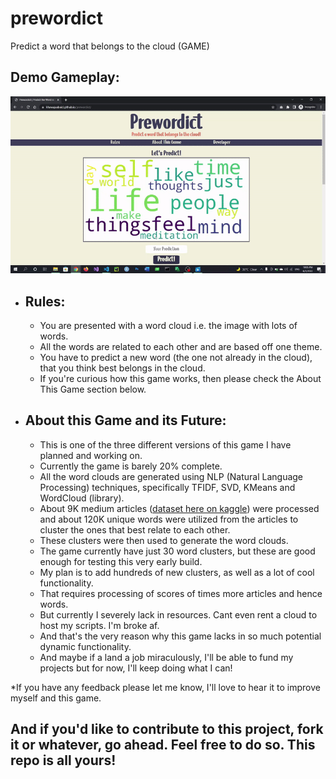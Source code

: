 # prewordict
Predict a word that belongs to the cloud (GAME)

## Demo Gameplay:
![predowrict_demo](https://github.com/KhawajaAbaid/prewordict/blob/main/demo/prewordict-demo.gif?raw=true)

- ## Rules:
  - You are presented with a word cloud i.e. the image with lots of words.
  - All the words are related to each other and are based off one theme.
  - You have to predict a new word (the one not already in the cloud), that you think best belongs in the cloud.
  - If you're curious how this game works, then please check the About This Game section below.

- ## About this Game and its Future:
  - This is one of the three different versions of this game I have planned and working on.
  - Currently the game is barely 20% complete.
  - All the word clouds are generated using NLP (Natural Language Processing) techniques, specifically TFIDF, SVD, KMeans and WordCloud (library).
  - About 9K medium articles ([dataset here on kaggle](https://www.kaggle.com/datasets/fabiochiusano/medium-articles/ "fabiochiusano/medium-articles/")) were processed and about 120K unique words were utilized from the articles to cluster the ones that best relate to each other.
  - These clusters were then used to generate the word clouds.
  - The game currently have just 30 word clusters, but these are good enough for testing this very early build.
  - My plan is to add hundreds of new clusters, as well as a lot of cool functionality.
  - That requires processing of scores of times more articles and hence words.
  - But currently I severely lack in resources. Cant even rent a cloud to host my scripts. I'm broke af.
  - And that's the very reason why this game lacks in so much potential dynamic functionality.
  - And maybe if a land a job miraculously, I'll be able to fund my projects but for now, I'll keep doing what I can!

*If you have any feedback please let me know, I'll love to hear it to improve myself and this game.

## And if you'd like to contribute to this project, fork it or whatever, go ahead. Feel free to do so. This repo is all yours!
